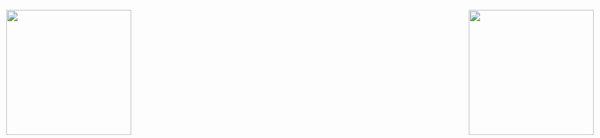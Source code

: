 ⠀
<div style="float: left; max-height: 400px; position: fixed; right: 10px; bottom: 5px; z-index: 200;"><img src="https://media.tenor.com/SIJYx_Xl564AAAAj/shadow.gif" width="200" height="200"/></div>



  <div style="float: left; max-height: 400px; position: fixed; left: 10px; bottom: 5px; z-index: 200;"><img 
                                              src="https://i.pinimg.com/originals/5a/34/4a/5a344a7d5b5df196eb1822d8dbb60d4c.gif" width="200" height="200"/></div>

